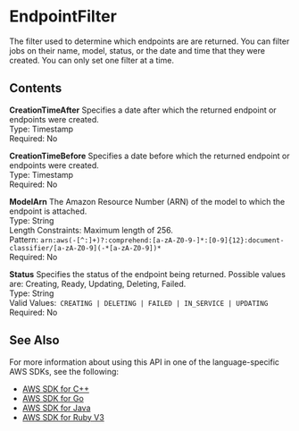 # EndpointFilter<a name="API_EndpointFilter"></a>

The filter used to determine which endpoints are are returned\. You can filter jobs on their name, model, status, or the date and time that they were created\. You can only set one filter at a time\. 

## Contents<a name="API_EndpointFilter_Contents"></a>

 **CreationTimeAfter**   <a name="comprehend-Type-EndpointFilter-CreationTimeAfter"></a>
Specifies a date after which the returned endpoint or endpoints were created\.  
Type: Timestamp  
Required: No

 **CreationTimeBefore**   <a name="comprehend-Type-EndpointFilter-CreationTimeBefore"></a>
Specifies a date before which the returned endpoint or endpoints were created\.  
Type: Timestamp  
Required: No

 **ModelArn**   <a name="comprehend-Type-EndpointFilter-ModelArn"></a>
The Amazon Resource Number \(ARN\) of the model to which the endpoint is attached\.  
Type: String  
Length Constraints: Maximum length of 256\.  
Pattern: `arn:aws(-[^:]+)?:comprehend:[a-zA-Z0-9-]*:[0-9]{12}:document-classifier/[a-zA-Z0-9](-*[a-zA-Z0-9])*`   
Required: No

 **Status**   <a name="comprehend-Type-EndpointFilter-Status"></a>
Specifies the status of the endpoint being returned\. Possible values are: Creating, Ready, Updating, Deleting, Failed\.  
Type: String  
Valid Values:` CREATING | DELETING | FAILED | IN_SERVICE | UPDATING`   
Required: No

## See Also<a name="API_EndpointFilter_SeeAlso"></a>

For more information about using this API in one of the language\-specific AWS SDKs, see the following:
+  [AWS SDK for C\+\+](https://docs.aws.amazon.com/goto/SdkForCpp/comprehend-2017-11-27/EndpointFilter) 
+  [AWS SDK for Go](https://docs.aws.amazon.com/goto/SdkForGoV1/comprehend-2017-11-27/EndpointFilter) 
+  [AWS SDK for Java](https://docs.aws.amazon.com/goto/SdkForJava/comprehend-2017-11-27/EndpointFilter) 
+  [AWS SDK for Ruby V3](https://docs.aws.amazon.com/goto/SdkForRubyV3/comprehend-2017-11-27/EndpointFilter) 